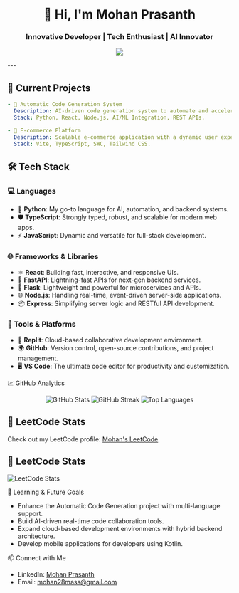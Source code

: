 <h1 align="center">👋 Hi, I'm Mohan Prasanth</h1>
<h3 align="center">Innovative Developer | Tech Enthusiast | AI Innovator</h3>


<p align="center">
  <img src="https://readme-typing-svg.demolab.com?font=Fira+Code&size=22&duration=3000&pause=500&color=F7B801&center=true&vCenter=true&width=800&height=45&lines=Software+Engineer+%7C+AI+Enthusiast+%7C+Full-Stack+Developer;Building+Intelligent+and+Scalable+Software+Solutions;">
</p>
<div align="center">

</div>
---

## 🚀 **Current Projects**
```yaml
- 🔹 Automatic Code Generation System
  Description: AI-driven code generation system to automate and accelerate development tasks.
  Stack: Python, React, Node.js, AI/ML Integration, REST APIs.

- 🔹 E-commerce Platform
  Description: Scalable e-commerce application with a dynamic user experience.
  Stack: Vite, TypeScript, SWC, Tailwind CSS.
```

## 🛠 Tech Stack

### 💻 **Languages**
- 🐍 **Python**: My go-to language for AI, automation, and backend systems.
- 🛡️ **TypeScript**: Strongly typed, robust, and scalable for modern web apps.
- ⚡ **JavaScript**: Dynamic and versatile for full-stack development.

### 🌐 **Frameworks & Libraries**
- ⚛️ **React**: Building fast, interactive, and responsive UIs.
- 🚀 **FastAPI**: Lightning-fast APIs for next-gen backend services.
- 🧪 **Flask**: Lightweight and powerful for microservices and APIs.
- 🌐 **Node.js**: Handling real-time, event-driven server-side applications.
- 📦 **Express**: Simplifying server logic and RESTful API development.

### 🔧 **Tools & Platforms**
- 🔄 **Replit**: Cloud-based collaborative development environment.
- 🌍 **GitHub**: Version control, open-source contributions, and project management.
- 🖥️ **VS Code**: The ultimate code editor for productivity and customization.

📈 GitHub Analytics
<p align="center"> <img src="https://github-readme-stats.vercel.app/api?username=mohanprasanth28&show_icons=true&theme=gruvbox&count_private=true" alt="GitHub Stats"> <img src="https://github-readme-streak-stats.herokuapp.com/?user=mohanprasanth28&theme=gruvbox" alt="GitHub Streak"> <img src="https://github-readme-stats.vercel.app/api/top-langs/?username=mohanprasanth28&layout=compact&theme=gruvbox" alt="Top Languages"> </p>


## 🔐 LeetCode Stats

Check out my LeetCode profile: [Mohan's LeetCode](https://leetcode.com/mohan__prasanth/)

## 🔐 LeetCode Stats

![LeetCode Stats](https://leetcard.jacoblin.cool/mohan__prasanth?theme=dark)


🌱 Learning & Future Goals
- Enhance the Automatic Code Generation project with multi-language support.
- Build AI-driven real-time code collaboration tools.
- Expand cloud-based development environments with hybrid backend architecture.
- Develop mobile applications for developers using Kotlin.

📫 Connect with Me
- LinkedIn: [Mohan Prasanth](https://www.linkedin.com/in/mohan-prasanth-909b79255)
- Email: mohan28mass@gmail.com


